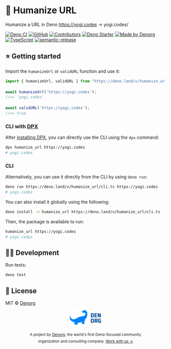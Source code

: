 # 🔗 Humanize URL

Humanize a URL in Deno https://yogi.codes → yogi.codes/

[![Deno CI](https://github.com/denorg/humanize-url/workflows/Deno%20CI/badge.svg)](https://github.com/denorg/humanize-url/actions)
[![GitHub](https://img.shields.io/github/license/denorg/humanize-url)](https://github.com/denorg/humanize-url/blob/master/LICENSE)
[![Contributors](https://img.shields.io/github/contributors/denorg/humanize-url)](https://github.com/denorg/humanize-url/graphs/contributors)
[![Deno Starter](https://img.shields.io/badge/deno-starter-brightgreen)](https://denorg.github.io/starter/)
[![Made by Denorg](https://img.shields.io/badge/made%20by-denorg-0082fb)](https://github.com/denorg)
[![TypeScript](https://img.shields.io/badge/types-TypeScript-blue)](https://github.com/denorg/humanize-url)
[![semantic-release](https://img.shields.io/badge/%20%20%F0%9F%93%A6%F0%9F%9A%80-semantic--release-e10079.svg)](https://github.com/semantic-release/semantic-release)

## ⭐ Getting started

Import the `humanizeUrl` or `validURL` function and use it:

```ts
import { humanizeUrl, validURL } from "https://deno.land/x/humanize_url/mod.ts";

await humanizeUrl('https://yogi.codes');
//=> 'yogi.codes'

await validURL('https://yogi.codes');
//=> true
```

### CLI with [DPX](https://github.com/denorg/dpx)

After [installing DPX](https://github.com/denorg/dpx), you can directly use the CLI using the `dpx` command:

```bash
dpx humanize_url https://yogi.codes
# yogi.codes
```

### CLI

Alternatively, you can use it directly from the CLI by using `deno run`:

```bash
deno run https://deno.land/x/humanize_url/cli.ts https://yogi.codes
# yogi.codes
```

You can also install it globally using the following:

```bash
deno install -n humanize_url https://deno.land/x/humanize_url/cli.ts
```

Then, the package is available to run:

```bash
humanize_url https://yogi.codes
# yogi.codes
```

## 👩‍💻 Development

Run tests:

```bash
deno test
```

## 📄 License

MIT © [Denorg](https://den.org.in)

<p align="center">
  <a href="https://den.org.in">
    <img width="100" alt="" src="https://raw.githubusercontent.com/denorg/denorg/master/logo.svg">
  </a>
</p>
<p align="center">
  <sub>A project by <a href="https://den.org.in">Denorg</a>, the world's first Deno-focused community<br>organization and consulting company. <a href="https://den.org.in">Work with us →</a></sub>
</p>
